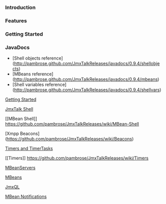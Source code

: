 ### Introduction

### Features

### Getting Started

### JavaDocs 
* [Shell objects reference] (http://pambrose.github.com/JmxTalkReleases/javadocs/0.9.4/shellobjects)
* [MBeans reference] (http://pambrose.github.com/JmxTalkReleases/javadocs/0.9.4/mbeans)
* [Shell variables reference] (http://pambrose.github.com/JmxTalkReleases/javadocs/0.9.4/shellvars)

[Getting Started](https://github.com/pambrose/JmxTalkReleases/wiki/Getting-Started)

[JmxTalk Shell](https://github.com/pambrose/JmxTalkReleases/wiki/JmxTalk-Shell)

[[MBean Shell]]
https://github.com/pambrose/JmxTalkReleases/wiki/MBean-Shell

[Xmpp Beacons] (https://github.com/pambrose/JmxTalkReleases/wiki/Beacons)

[Timers and TimerTasks](https://github.com/pambrose/JmxTalkReleases/wiki/Timers)

[[Timers]]
https://github.com/pambrose/JmxTalkReleases/wiki/Timers

[MBeanServers](https://github.com/pambrose/JmxTalkReleases/wiki/MBeanServers)

[MBeans](https://github.com/pambrose/JmxTalkReleases/wiki/MBeans)

[JmxQL](https://github.com/pambrose/JmxTalkReleases/wiki/JmxQL)

[MBean Notifications](https://github.com/pambrose/JmxTalkReleases/wiki/Notifications)


